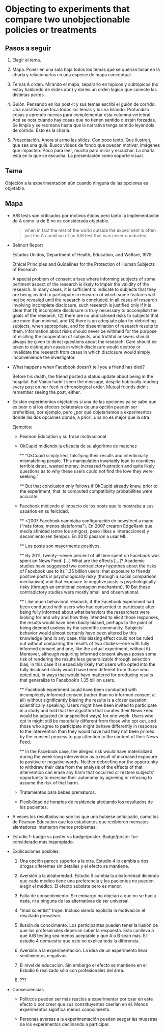 # Objecting to experiments that compare two unobjectionable policies or treatments

## Pasos a seguir

1. Elegir el tema. 

2. Mapa. 
   Poner en una sola hoja todos los temas que se querían tocar en la charla y relacionarlos
   en una especie de mapa conceptual.

3. Temas & orden.
   Mirando el mapa, separarlo en tópicos y subtópicos (no estoy hablando de slides aún) y
   darles un orden lógico que conecte las distintas partes.

4. Guión.
   Pensando en los post-it y sus temas escribí el guión de corrido. Una narrativa que toca
   todos los temas y los va hilando. 
   Profundizo cosas y aprendo nuevas para complementar esta columna vertebral.
   Acá se nota cuando hay cosas que no tienen sentido o están forzadas. 
   Se limpia y se reordena hasta que la narrativa tenga sentido leyéndola de corrido.
   Esto es la charla.

5. Presentación.
   Ahora si armo las slides. Con poco texto.  Que ilustren, que sea una guía.
   Busco videos de fondo que puedan motivar, imágenes que impacten.
   Poco para leer, mucho para mirar y escuchar.
   La charla está en lo que se escucha. La presentación como soporte visual.

## Tema

Objeción a la experimentación aún cuando ninguna de las opciones es objetable.

## Mapa

* A/B tests son criticados por motivos éticos pero tanto la implementación de A como la de B no
  es considerada objetable.
  > when in fact the rest of the world outside the experiment is often just the A condition of
  > an A/B test that was never conducted

* Belmort Report

  Estados Unidos, Department of Health, Education, and Welfare, 1979.

  Ethical Principles and Guidelines for the Protection of Human Subjects of Research

  A special problem of consent arises where informing subjects of some pertinent aspect of the
  research is likely to impair the validity of the research. In many cases, it is sufficient to
  indicate to subjects that they are being invited to participate in research of which some
  features will not be revealed until the research is concluded. In all cases of research involving
  incomplete disclosure, such research is justified only if it is clear that (1) incomplete
  disclosure is truly necessary to accomplish the goals of the research, (2) there are no
  undisclosed risks to subjects that are more than minimal, and (3) there is an adequate plan for
  debriefing subjects, when appropriate, and for dissemination of research results to them.
  Information about risks should never be withheld for the purpose of eliciting the cooperation of
  subjects, and truthful answers should always be given to direct questions about the research.
  Care should be taken to distinguish cases in which disclosure would destroy or invalidate the
  research from cases in which disclosure would simply inconvenience the investigator. 

* What happens when Facebook doesn’t tell you a friend has died?

  Before his death, the friend posted a status update about being in the hospital. But Vainio
  hadn’t seen the message, despite habitually reading every post on her feed in chronological
  order. Mutual friends didn’t remember seeing the post, either.

* Existen experimentos objetables si una de las opciones ya se sabe que es peor o si los efectos
  colaterales de una opción pueden ser preferibles, por ejemplo, pero ¿por qué objetaríamos a
  experimentos donde las dos opciones donde, a priori, una no es mejor que la otra.

  Ejemplos:

  * Pearson Education y su frase motivacional

  * OkCupid midiendo la eficacia de su algoritmo de matches

    ** “OkCupid simply lied, falsifying their results and intentionally mismatching people.
    This manipulation invariably lead to countless terrible dates, wasted money, increased
    frustration and quite likely questions as to why these users could not find the love they
    were seeking.”

    ** But that conclusion only follows if OkCupid already knew, prior to the  experiment, that
    its computed compatibility probabilities were  accurate

  * Facebook midiendo el impacto de los posts que le mostraba a sus usuarios en su felicidad.

      ** <2007 Facebook cambiaba configuración de newsfeed a mano ("más fotos, menos plataforma").
         En 2007 crearon EdgeRank que medía afinidad (entre los amigos), peso (likes e interacciones)
         y decaimiento (en tiempo).
         En 2010 pasaron a usar ML.

      ** Los posts son mayormente positivos.

      ** By 2011, twenty-­‐seven percent of all time spent on Facebook was spent on News Feed. [...]
      What are the effects [...]? Academic studies have suggested two contradictory hypothes about the
      risks of Facebook use to its 1.35 billion users: that exposure to friends’ positive posts is
      psychologically risky (through a social comparison mechanism) and that exposure to negative posts
      is psychologically risky (through an emotional contagion mechanism). 10  But these contradictory
      studies were mostly small and observational.

      **  Like much behavioral research, if the Facebook experiment had been conducted with users who
      had consented to participate after being fully informed about what behaviors the researchers were
      looking for and why and how they intended to elicit those responses, the results would have been
      badly biased, perhaps to the point of being deemed useless by the scientific community. Subjects’
      behavior would almost certainly have been altered by this knowledge (and in any case, this
      biasing effect could not be ruled out without comparing the results of two studies—one with fully
      informed consent and one, like the actual experiment, without it). Moreover, although requiring
      informed consent always poses some risk of rendering the results less generalizable through
      selection bias, in this case it is especially likely that users who opted into the fully
      disclosed study would have been different from those who opted out, in ways that would have
      mattered for producing results that generalize to Facebook’s 1.35 billion users.

      ** Facebook experiment could have been conducted with incompletely informed consent (rather than
      no informed consent at all) without significantly biasing the results is a closer question,
      scientifically speaking. Users might have been invited to participate in a study and told that
      the algorithm that curates their News Feed would be adjusted (in unspecified ways) for one week.
      Users who opt in might still be materially different from those who opt out, and those who agree
      to participate might behave differently in response to the intervention than they would have had
      they not been primed by the consent process to pay attention to the content of their News Feed.

      ** In the Facebook case, the alleged risk would have materialized during the week-long
      intervention as a result of increased exposure to positive or negative words. Neither
      debriefing nor the opportunity to withdraw their data from the analysis of the effects of
      that intervention can erase any harm that occurred or restore subjects’ opportunity to
      exercise their autonomy by agreeing or refusing to assume the risk of that harm.

  * Tratamientos para bebés prematuros.

  * Flexibilidad de horarios de residencia afectando los resultados de los pacientes.

* A veces los resultados no son los que uno hubiese anticipado, como los de Pearson Education
  que los estudiantes que recibieron mensajes alentadores intentaron menos problemas.

* Estudio 1: badge vs poster vs badge/poster. Badge/poster fue considerado más inapropiado.

* Explicaciones posibles:

  1. Una opción parece superior a la otra. Estudio 4 lo cambia a dos drogas diferentes sin detalles
     y el efecto se mantiene.

  2. Aversión a la aleatoriedad. Estudio 5 cambia la aleatoriedad diciendo que cada médico tiene
     una preferencia y los pacientes no pueden elegir el médico. El efecto subsiste pero es menor.

  3. Falta de consentimiento. Sin embargo no objetan a que no se hacía nada, ni a ninguna de las
     alternativas de ser universal.

  4. "mad scientist" trope. Incluso siendo explícita la motivación el resultado prevalece.

  5. Ilusión de conocimento. Los participantes pueden tener la ilusión de que los profesionales
     deberían saber la respuesta. Esto conlleva a que A/B testing sea menos aceptable y que A o B
     sean más. El estudio 4 demuestra que esto no explica toda la diferencia.

  6. Aversión a la experimentación. La idea de un experimento lleva sentimientos negativos.

  7. El nivel de educación. Sin embargo el efecto se mantiene en el Estudio 6 realizado sólo con
     profesionales del área.

  8. ???

* Consecuencias

  * Políticos pueden ser más reacios a experimentar por caer en este efecto o por creer que sus
    constituyentes caerían en él. Menos experimentos significa menos conocimiento.

  * Personas aversas a la experimentación pueden sesgar las muestras de los experimentos declinando
    a participar.
